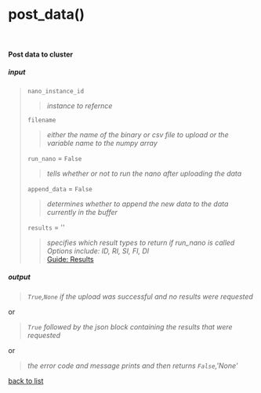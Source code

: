 # **post_data()**
<br/>

#### Post data to cluster
##### input
>`nano_instance_id`
>>*instance to refernce*
>
>`filename`
>>*either the name of the binary or csv file to upload or the variable name to the numpy array*
>
>`run_nano` = `False`
>>*tells whether or not to run the nano after uploading the data*
>
>`append_data` = `False`
>>*determines whether to append the new data to the data currently in the buffer*
>
>`results` = ''
>>*specifies which result types to return if run_nano is called*    
>>*Options include: ID, RI, SI, FI, DI*     
>[Guide: Results](../Guides/Guide_Nano_Results.md)

##### output
>*`True`,`None` if the upload was successful and no results were requested*

or
>*`True` followed by the json block containing the results that were requested*

or
>*the error code and message prints and then returns `False`,'None'*

[back to list](../Index.md)
